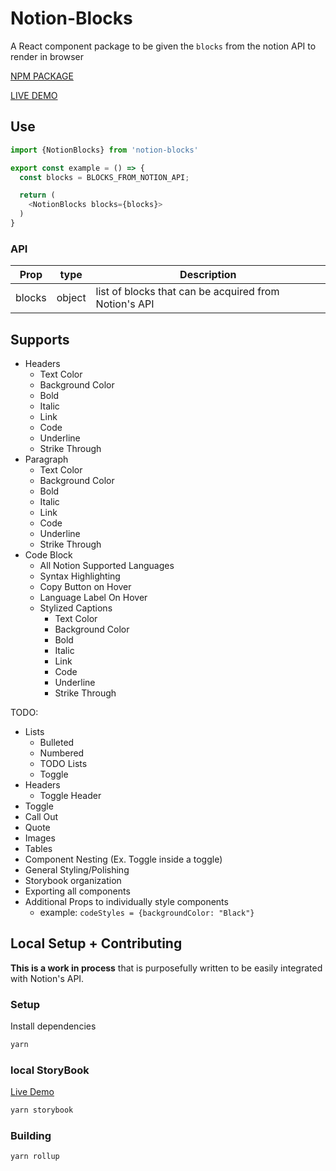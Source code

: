 # Notion-Blocks
A React component package to be given the `blocks` from the notion API to render in browser

[NPM PACKAGE](https://www.npmjs.com/package/notion-blocks)

[LIVE DEMO](http://notion-blocks.jasongiroux.com)

## Use
```js
import {NotionBlocks} from 'notion-blocks'

export const example = () => {
  const blocks = BLOCKS_FROM_NOTION_API;

  return (
    <NotionBlocks blocks={blocks}>
  )
}
```

### API
|  Prop  |  type  |  Description  |
| ------ | ------ | ------------- |
|blocks  |object  |list of blocks that can be acquired from Notion's API|


## Supports
- Headers
  - Text Color
  - Background Color
  - Bold
  - Italic
  - Link
  - Code
  - Underline
  - Strike Through
- Paragraph
  - Text Color
  - Background Color
  - Bold
  - Italic
  - Link
  - Code
  - Underline
  - Strike Through
- Code Block
  - All Notion Supported Languages
  - Syntax Highlighting
  - Copy Button on Hover
  - Language Label On Hover
  - Stylized Captions
    -  Text Color
    - Background Color
    - Bold
    - Italic
    - Link
    - Code
    - Underline
    - Strike Through

TODO:
- Lists
  - Bulleted
  - Numbered
  - TODO Lists
  - Toggle
- Headers
  - Toggle Header
- Toggle
- Call Out
- Quote
- Images
- Tables
- Component Nesting (Ex. Toggle inside a toggle)
- General Styling/Polishing
- Storybook organization
- Exporting all components
- Additional Props to individually style components
  - example: `codeStyles = {backgroundColor: "Black"}`


## Local Setup + Contributing
**This is a work in process** that is purposefully written to be easily integrated with Notion's API.

### Setup
Install dependencies
```bash
yarn
```

### local StoryBook
[Live Demo](http://notion-blocks.jasongiroux.com)
```bash
yarn storybook
```

### Building
```bash
yarn rollup
```